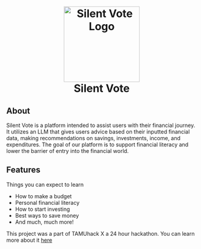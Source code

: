 <h1 align="center">
    <img src="https://raw.githubusercontent.com/SriramGaddam5/Silent Vote/196b59b7069f24f98b749b5e587151d707b47b58/public/images/Shark%20fin.svg" alt="Silent Vote Logo" width="200">
  <br>
  Silent Vote
</h1>

## About

Silent Vote is a platform intended to assist users with their financial journey. It utilizes an LLM that gives users advice based on their inputted financial data, making recommendations on savings, investments, income, and expenditures. The goal of our platform is to support financial literacy and lower the barrier of entry into the financial world.

## Features

Things you can expect to learn

- How to make a budget
- Personal financial literacy
- How to start investing
- Best ways to save money
- And much, much more!

This project was a part of TAMUhack X a 24 hour hackathon. You can learn more about it [here](https://x.tamuhack.org/)
